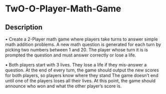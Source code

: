 # TwO-O-Player-Math-Game

## Description 
• Create a 2-Player math game where players take turns to answer simple math addition problems. A new math question is generated for each turn by picking two numbers between 1 and 20. The player whose turn it is is prompted the question and must answer correctly or lose a life.

• Both players start with 3 lives. They lose a life if they mis-answer a question. At the end of every turn, the game should output the new scores for both players, so players know where they stand
The game doesn’t end until one of the players loses all their lives. At this point, the game should announce who won and what the other player’s score is.
